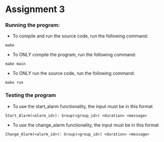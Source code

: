 # Assignment 3

### Running the program:
- To compile and run the source code, run the following command:
```
make
```

- To ONLY compile the program, run the following command:
```
make main
```

- To ONLY run the source code, run the following command:
```
make run
```

### Testing the program
- To use the start_alarm functionality, the input must be in this format
```
Start_Alarm(<alarm_id>): Group(<group_id>) <duration> <message>
```

- To use the change_alarm functionality, the input must be in this format
```
Change_Alarm(<alarm_id>): Group(<group_id>) <duration> <message>
```
